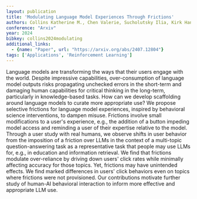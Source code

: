 ```yaml
---
layout: publication
title: 'Modulating Language Model Experiences Through Frictions'
authors: Collins Katherine M., Chen Valerie, Sucholutsky Ilia, Kirk Hannah Rose, Sadek Malak, Sargeant Holli, Talwalkar Ameet, Weller Adrian, Bhatt Umang
conference: "Arxiv"
year: 2024
bibkey: collins2024modulating
additional_links:
  - {name: "Paper", url: "https://arxiv.org/abs/2407.12804"}
tags: ['Applications', 'Reinforcement Learning']
---
```

Language models are transforming the ways that their users engage with the
world. Despite impressive capabilities, over-consumption of language model
outputs risks propagating unchecked errors in the short-term and damaging human
capabilities for critical thinking in the long-term, particularly in
knowledge-based tasks. How can we develop scaffolding around language models to
curate more appropriate use? We propose selective frictions for language model
experiences, inspired by behavioral science interventions, to dampen misuse.
Frictions involve small modifications to a user's experience, e.g., the
addition of a button impeding model access and reminding a user of their
expertise relative to the model. Through a user study with real humans, we
observe shifts in user behavior from the imposition of a friction over LLMs in
the context of a multi-topic question-answering task as a representative task
that people may use LLMs for, e.g., in education and information retrieval. We
find that frictions modulate over-reliance by driving down users' click rates
while minimally affecting accuracy for those topics. Yet, frictions may have
unintended effects. We find marked differences in users' click behaviors even
on topics where frictions were not provisioned. Our contributions motivate
further study of human-AI behavioral interaction to inform more effective and
appropriate LLM use.
